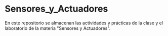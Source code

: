 # Sensores_y_Actuadores
En este repositorio se almacenan las actividades y prácticas de la clase y el laboratorio de la materia "Sensores y Actuadores". 
